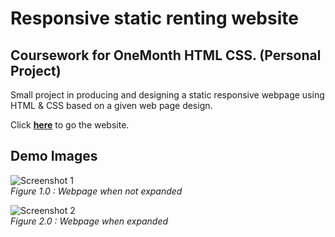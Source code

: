 # Responsive static renting website
## Coursework for OneMonth HTML CSS. (Personal Project)  

Small project in producing and designing a static responsive webpage using HTML & CSS based on a given web page design.  
  
Click **[here](https://cheng-k.github.io/responsive-renting-website/)** to go the website.
  
## Demo Images  
  
![Screenshot 1](https://bl3301files.storage.live.com/y4m2yAEFPrpnEbstpbLuPPT97zQRDKp-3JT99C_Lc4v7aSTRv4picoYDhVYsq4SHaaA8j0wdMNoLPrHdqBEoGmucqhUa8xAY_90yx8YNMVA9cDqogJfBnJlMoQQrO0racOAf9Y6TZKs_wVAoGsjzsf5SoPCX536cc_5j-VYaVj-RfrnfjxSMVWXjYIyWYp47-qY?width=721&height=932&cropmode=none)  
*Figure 1.0 : Webpage when not expanded*


![Screenshot 2](https://bl3301files.storage.live.com/y4mb_ys8Cor1L5ZmdUdQctlG5EfHzDqQcV-ens45S2XD8s3GEAIwYmdtld554r04vN4dHe61Dz-iJldNDzc3hbWbbKS62ewLhXg1_WA1NFZRn8eifnMrTDjZHrjSWBXurxAMEiawzFcBgVpLgz1OO1ztD291aWPu_l9rpfFv0pSDDPoXORTK7_aYL7Urt_h2eGo?width=1917&height=973&cropmode=none)  
*Figure 2.0 : Webpage when expanded*  
